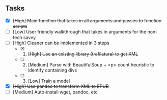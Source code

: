 ## Tasks

- [x] ~~[High] Main function that takes in all arguments and passes to function scripts~~
- [ ] [Low] User friendly walkthrough that takes in arguments for the non-tech savvy
- [ ] [High] Cleaner can be implemented in 3 steps
    - [x] 1. ~~[High] Use an existing library (trafilatura) to get XML~~
    - [ ] 2. [Medium] Parse with BeautifulSoup + &lt;p&gt; count heuristic to identify containing divs
    - [ ] 3. [Low] Train a model
- [x] ~~[High] Use pandoc to transform XML to EPUB~~
- [ ] [Medium] Auto-install wget, pandoc, etc